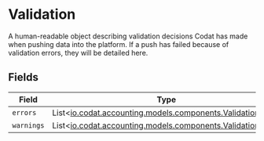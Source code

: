 # Validation

A human-readable object describing validation decisions Codat has made when pushing data into the platform. If a push has failed because of validation errors, they will be detailed here.


## Fields

| Field                                                                                                   | Type                                                                                                    | Required                                                                                                | Description                                                                                             |
| ------------------------------------------------------------------------------------------------------- | ------------------------------------------------------------------------------------------------------- | ------------------------------------------------------------------------------------------------------- | ------------------------------------------------------------------------------------------------------- |
| `errors`                                                                                                | List<[io.codat.accounting.models.components.ValidationItem](../../models/components/ValidationItem.md)> | :heavy_minus_sign:                                                                                      | N/A                                                                                                     |
| `warnings`                                                                                              | List<[io.codat.accounting.models.components.ValidationItem](../../models/components/ValidationItem.md)> | :heavy_minus_sign:                                                                                      | N/A                                                                                                     |